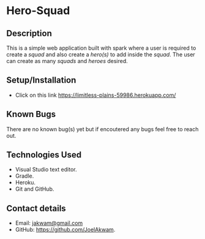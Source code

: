 # Hero-Squad
## Description
This is a simple web application built with spark where a user is required to create a *squad* and also create a *hero(s)* to add inside the *squad*. The user can create as many *squads* and *heroes* desired.
## Setup/Installation
* Click on this link https://limitless-plains-59986.herokuapp.com/
## Known Bugs
There are no known bug(s) yet but if encoutered any bugs feel free to reach out.
## Technologies Used
* Visual Studio text editor.
* Gradle.
* Heroku.
* Git and GitHub.
## Contact details
* Email: jakwam@gmail.com
* GitHub: https://github.com/JoelAkwam.
